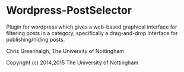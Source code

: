 # Wordpress-PostSelector

Plugin for wordpress which gives a web-based graphical interface for
filtering posts in a category, specifically a drag-and-drop interface
for publishing/hiding posts.

Chris Greenhalgh, The University of Nottingham

Copyright (c) 2014,2015 The University of Nottingham

